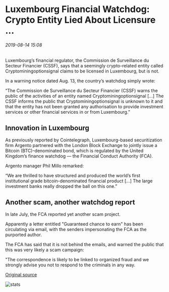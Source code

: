 # Luxembourg Financial Watchdog: Crypto Entity Lied About Licensure ...

###### 2019-08-14 15:08

Luxembourg’s financial regulator, the Commission de Surveillance du Secteur Financier (CSSF), says that a seemingly crypto-related entity called Cryptominingoptionsignal claims to be licensed in Luxembourg, but is not.

In a warning notice dated Aug. 13, the country’s watchdog simply wrote:

“The Commission de Surveillance du Secteur Financier (CSSF) warns the public of the activities of an entity named Cryptominingoptionsignal \[...\] The CSSF informs the public that Cryptominingoptionsignal is unknown to it and that the entity has not been granted any authorisation to provide investment services or other financial services in or from Luxembourg.”

## Innovation in Luxembourg

As previously reported by Cointelegraph, Luxembourg-based securitization firm Argento partnered with the London Block Exchange to jointly issue a Bitcoin (BTC)-denominated bond, which is regulated by the United Kingdom’s finance watchdog — the Financial Conduct Authority (FCA).

Argento manager Phil Millo remarked:

“We are thrilled to have structured and produced the world’s first institutional grade bitcoin-denominated financial product \[...\] The large investment banks really dropped the ball on this one.”

## Another scam, another watchdog report

In late July, the FCA reported yet another scam project.

Apparently a letter entitled "Guaranteed chance to earn" has been circulating via email, with the senders impersonating the FCA as the purported author.

The FCA has said that it is not behind the emails, and warned the public that this was very likely a scam campaign:

"The correspondence is likely to be linked to organized fraud and we strongly advise you not to respond to the criminals in any way.

[Original source](https://cointelegraph.com/news/luxembourg-financial-watchdog-crypto-entity-lied-about-licensure)

![stats](https://c.statcounter.com/11760860/0/a89fa40b/1/ "stats")